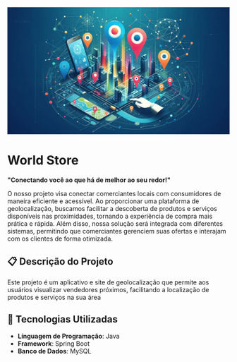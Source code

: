 <img src="https://github.com/joaovtk/world-store/blob/main/WalpaperGEO.jpeg" />

# World Store

**"Conectando você ao que há de melhor ao seu redor!"**

O nosso projeto visa conectar comerciantes locais com consumidores de maneira eficiente e acessível. Ao proporcionar uma plataforma de geolocalização, buscamos facilitar a descoberta de produtos e serviços disponíveis nas proximidades, tornando a experiência de compra mais prática e rápida. Além disso, nossa solução será integrada com diferentes sistemas, permitindo que comerciantes gerenciem suas ofertas e interajam com os clientes de forma otimizada.

## 📋 Descrição do Projeto

Este projeto é um aplicativo e site de geolocalização que permite aos usuários visualizar vendedores próximos, facilitando a localização de produtos e serviços na sua área

## 🚀 Tecnologias Utilizadas

- **Linguagem de Programação**: Java
- **Framework**: Spring Boot
- **Banco de Dados**: MySQL
